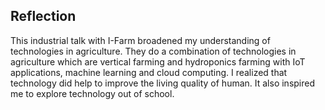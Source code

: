 ## Reflection
This industrial talk with I-Farm  broadened my understanding of technologies in agriculture. They do a combination of technologies in agriculture which are vertical farming and hydroponics farming with IoT applications, machine learning and cloud computing. I realized that technology did help to improve the living quality of human. It also inspired me to explore technology out of school.
